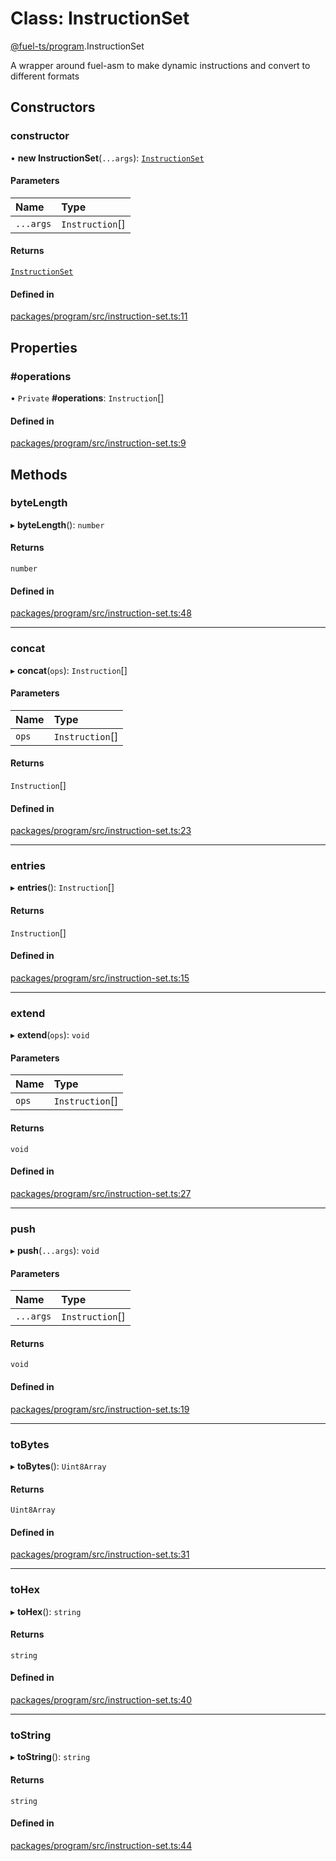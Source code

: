 # Class: InstructionSet

[@fuel-ts/program](/api/Program/index.md).InstructionSet

A wrapper around fuel-asm to make dynamic instructions and convert to different formats

## Constructors

### constructor

• **new InstructionSet**(`...args`): [`InstructionSet`](/api/Program/InstructionSet.md)

#### Parameters

| Name | Type |
| :------ | :------ |
| `...args` | `Instruction`[] |

#### Returns

[`InstructionSet`](/api/Program/InstructionSet.md)

#### Defined in

[packages/program/src/instruction-set.ts:11](https://github.com/FuelLabs/fuels-ts/blob/8425f9ae/packages/program/src/instruction-set.ts#L11)

## Properties

### #operations

• `Private` **#operations**: `Instruction`[]

#### Defined in

[packages/program/src/instruction-set.ts:9](https://github.com/FuelLabs/fuels-ts/blob/8425f9ae/packages/program/src/instruction-set.ts#L9)

## Methods

### byteLength

▸ **byteLength**(): `number`

#### Returns

`number`

#### Defined in

[packages/program/src/instruction-set.ts:48](https://github.com/FuelLabs/fuels-ts/blob/8425f9ae/packages/program/src/instruction-set.ts#L48)

___

### concat

▸ **concat**(`ops`): `Instruction`[]

#### Parameters

| Name | Type |
| :------ | :------ |
| `ops` | `Instruction`[] |

#### Returns

`Instruction`[]

#### Defined in

[packages/program/src/instruction-set.ts:23](https://github.com/FuelLabs/fuels-ts/blob/8425f9ae/packages/program/src/instruction-set.ts#L23)

___

### entries

▸ **entries**(): `Instruction`[]

#### Returns

`Instruction`[]

#### Defined in

[packages/program/src/instruction-set.ts:15](https://github.com/FuelLabs/fuels-ts/blob/8425f9ae/packages/program/src/instruction-set.ts#L15)

___

### extend

▸ **extend**(`ops`): `void`

#### Parameters

| Name | Type |
| :------ | :------ |
| `ops` | `Instruction`[] |

#### Returns

`void`

#### Defined in

[packages/program/src/instruction-set.ts:27](https://github.com/FuelLabs/fuels-ts/blob/8425f9ae/packages/program/src/instruction-set.ts#L27)

___

### push

▸ **push**(`...args`): `void`

#### Parameters

| Name | Type |
| :------ | :------ |
| `...args` | `Instruction`[] |

#### Returns

`void`

#### Defined in

[packages/program/src/instruction-set.ts:19](https://github.com/FuelLabs/fuels-ts/blob/8425f9ae/packages/program/src/instruction-set.ts#L19)

___

### toBytes

▸ **toBytes**(): `Uint8Array`

#### Returns

`Uint8Array`

#### Defined in

[packages/program/src/instruction-set.ts:31](https://github.com/FuelLabs/fuels-ts/blob/8425f9ae/packages/program/src/instruction-set.ts#L31)

___

### toHex

▸ **toHex**(): `string`

#### Returns

`string`

#### Defined in

[packages/program/src/instruction-set.ts:40](https://github.com/FuelLabs/fuels-ts/blob/8425f9ae/packages/program/src/instruction-set.ts#L40)

___

### toString

▸ **toString**(): `string`

#### Returns

`string`

#### Defined in

[packages/program/src/instruction-set.ts:44](https://github.com/FuelLabs/fuels-ts/blob/8425f9ae/packages/program/src/instruction-set.ts#L44)
